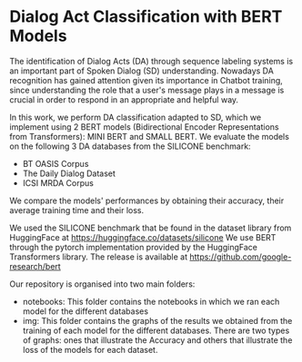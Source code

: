 # Dialog Act Classification with BERT Models

The identification of Dialog Acts (DA) through sequence labeling systems is an important part of Spoken Dialog (SD) understanding. Nowadays DA recognition has gained attention given its importance in Chatbot training, since understanding the role that a user's message plays in a message is crucial in order to respond in an appropriate and helpful way. 

In this work, we perform DA classification adapted to SD, which we implement using 2 BERT models (Bidirectional
Encoder Representations from Transformers): MINI BERT and SMALL BERT. We evaluate the models on the following 3 DA databases from the SILICONE benchmark:

- BT OASIS Corpus
- The Daily Dialog Dataset
- ICSI MRDA Corpus


We compare the models' performances by obtaining their accuracy, their average training time and their loss.
 
We used the SILICONE benchmark that be found in the dataset library from HuggingFace at https://huggingface.co/datasets/silicone
We use BERT through the pytorch implementation provided by the HuggingFace Transformers library. The release is available at https://github.com/google-research/bert

Our repository is organised into two main folders:

- notebooks: This folder contains the notebooks in which we ran each model for the different databases
- img: This folder contains the graphs of the results we obtained from the training of each model for the different databases. There are two types of graphs: ones  that illustrate the Accuracy and others that illustrate the loss of the models for each dataset. 

